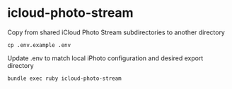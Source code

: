 icloud-photo-stream
===================

Copy from shared iCloud Photo Stream subdirectories to another directory  

`cp .env.example .env`

Update .env to match local iPhoto configuration and desired export directory

`bundle exec ruby icloud-photo-stream`
